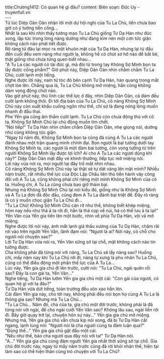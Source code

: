 title:Chương1412: Có quan hệ gì đâu?
content:
Biên soạn: Đức Uy - truyenfull.vn<br>---<br>Từ lúc Diệp Oản Oản nhận lời mời dự hội nghị của Tu La Chủ, liền chưa bao giờ có ý tưởng tiến cống…<br>Nhất là sau khi nhìn thấy tướng mạo Tu La Chủ giống Tư Dạ Hàn như đúc xong, lập tức trong lòng nàng dường như đang kìm nén một cơn tức giận không cách nào phát tiết được.<br>Rõ ràng từ đâu lại mọc ra một khuôn mặt của Tư Dạ Hàn, nhưng lại từ đầu đến cuối đều xem nàng như người lạ, không hề có chút sơ hở nào để bắt bẻ, thật giống như chưa từng quen biết nhau…<br>"A Tu La các ngươi có tài đức gì, mà đòi từ trong tay Không Sợ Minh bọn ta lấy được cống phẩm?" Giờ phút này, Diệp Oản Oản nhìn chằm chằm Tu La Chủ, cười lạnh một tiếng.<br>Nghe được lời này, nam tử tóc đỏ bên cạnh Tư Dạ Hàn, hàn quang trong mắt chợt lóe lên. Chẳng qua là, Tu La Chủ không mở miệng, hắn cũng không dám vọng động chút nào.<br>Vào giờ phút này, thủ lĩnh các thế lực ở đây, nhìn Diệp Oản Oản, cả đám đều cười lạnh không thôi. Đi tới địa bàn của Tu La Chủ, cô nàng Không Sợ Minh Chủ này còn xuất khẩu cuồng ngôn như thế, chỉ sợ là đang nóng lòng muốn nhanh đi đầu thai.<br>Phe Yến gia cũng âm thầm cười lạnh. Tu La Chủ còn chưa động thủ với cô ta, Không Sợ Minh Chủ lại chủ động muốn tìm chết.<br>"Nói tiếp!" Tư Dạ Hàn nhìn chằm chằm Diệp Oản Oản, nhẹ giọng nói, dường như cũng không tức giận.<br>"Ngay từ năm đó, Không Sợ Minh bọn ta cũng đã cùng A Tu La các ngươi đánh nhau một trận quang minh chính đại. Bọn ngươi là bại tướng dưới tay Không Sợ Minh ta, các ngươi là một đám bại tướng, còn vọng tưởng từ trên người Không Sợ Minh lấy được lợi ích? Ai cho A Tu La các ngươi dũng khí này?" Diệp Oản Oản mặt đầy vẻ khinh thường, tiếp tục mở miệng nói.<br>Lời này vừa nói ra, mọi người tại đây trố mắt nhìn nhau.<br>Cô nàng Không Sợ Minh Chủ này lại thật sẽ tự dát vàng lên mặt mình? Nhiều năm trước, rất nhiều thế lực của Độc Lập Châu liên thủ tiến hành vây công đối với A Tu La, cũng không phải chỉ riêng một mình Không Sợ Minh của cô ta. Huống chi, A Tu La cũng chưa bao giờ thảm bại.<br>Nhưng mà Không Sợ Minh Chủ lại nói kiểu đó, giống như là Không Sợ Minh và A Tu La đơn đả độc đấu, cũng đem A Tu La đánh bại triệt để. Đây rõ ràng là có ý muốn chọc giận Tu La Chủ đi...<br>"Tu La Chủ! Không Sợ Minh Chủ càn rỡ như thế, không biết khép miệng, hôm nay nếu như thả ả ta rời đi, hẳn là thả cọp về núi, há có thể lưu ả ta lại!" Yến Vân của Yến gia tiến lên một bước, nhìn về phía Tư Dạ Hàn, vội vã mở miệng.<br>Nghe được lời nói này, ánh mắt lạnh giá thấu xương của Tư Dạ Hàn, chậm rãi rơi vào trên người Yến Vân, lãnh đạm nói: "Ngươi là ai? Nơi này, có chỗ cho ngươi nói chuyện sao?"<br>Lời Tư Dạ Hàn vừa nói ra, Yến Vân sững sờ tại chỗ, mặt không cách nào tin tưởng được.<br>Cha không phải đã từng nói với nàng, Tu La Chủ sẽ lấy nàng sao? Huống chi, mấy năm nay khi Tu La Chủ rời đi, nàng tự xưng là phu nhân Tu La Chủ, cũng có thể điều động một phần thế lực của A Tu La…<br>Lúc này, Yến gia gia chủ đi lên trước, cười nói: "Tu La Chủ, ngài quên rồi sao? Đây là con gái ta, Yến Vân..."<br>Nghe tiếng, Tư Dạ Hàn lườm Yến gia gia chủ một cái: "Con gái của ngươi, có quan hệ gì với ta đâu?"<br>Tư Dạ Hàn vừa dứt tiếng, toàn trường đều xôn xao hẳn lên.<br>Cái đám Yến gia này, cho tới nay, không phải đều nói bọn họ cùng A Tu La là thông gia sao? Nhưng mà Tu La Chủ...<br>"Tu La Chủ… Năm đó, cha của ta, gia chủ một đời trước, không phải là đã từng nói với ngài, để cho ngài cưới Yến Vân sao? Không lâu sau, ngài liền rời đi. Bây giờ quay trở lại, chuyện hôn sự này…" Yến gia gia chủ mở miệng.<br>Nhưng mà, Yến gia gia chủ vẫn chưa kịp nói xong, đã bị Tư Dạ Hàn cắt ngang, lạnh lùng nói: "Ngươi nói là cha ngươi cùng ta đàm luận qua?"<br>"Đúng thế..." Yến gia gia chủ gật đầu một cái.<br>"Nếu như thế, bảo cha ngươi qua đây nói với ta!" Tư Dạ Hàn nói.<br>"A..." Yến gia gia chủ cùng đám người Yến gia nhất thời sững sờ tại chỗ. Gia chủ đời trước này, ngay từ mấy năm trước cũng đã rời khỏi nhân thế, hiện tại làm sao có thể hiện thân cùng trò chuyện với Tu La Chủ?